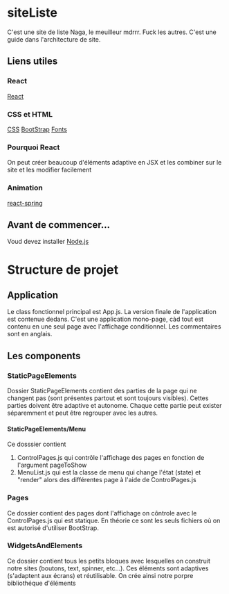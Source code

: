 # siteListe

C'est une site de liste Naga, le meuilleur mdrrr. Fuck les autres.
C'est une guide dans l'architecture de site.

## Liens utiles
### React
[React](https://reactjs.org/docs/hello-world.html)

### CSS et HTML
[CSS](https://www.w3schools.com/cssref/)
[BootStrap](https://getbootstrap.com/docs/4.5/layout/overview/)
[Fonts](https://www.1001fonts.com/free-fonts-for-commercial-use.html)

### Pourquoi React

On peut créer beaucoup d'éléments adaptive en JSX et les combiner sur le site et les modifier facilement

### Animation

[react-spring](https://blog.logrocket.com/animations-with-react-spring/#:~:text=%20Implementing%20animations%20in%20React%20with%20React%20Spring,best%20way%20to%20add%20React%20Spring...%20More%20)

## Avant de commencer...

Voud devez installer [Node.js](https://nodejs.org/en/)

# Structure de projet

## Application

Le class fonctionnel principal est App.js. La version finale de l'application est contenue dedans.
C'est une application mono-page, càd tout est contenu en une seul page avec l'affichage conditionnel.
Les commentaires sont en anglais.

## Les components

### StaticPageElements
Dossier StaticPageElements contient des parties de la page qui ne changent pas (sont présentes partout et sont toujours visibles). Cettes parties doivent être adaptive et autonome. Chaque cette partie peut exister séparemment et peut être regrouper avec les autres.

#### StaticPageElements/Menu
Ce dosssier contient
  1) ControlPages.js qui contrôle l'affichage des pages en fonction de l'argument pageToShow
  2) MenuList.js qui est la classe de menu qui change l'état (state) et "render" alors des différentes page
  à l'aide de ControlPages.js

### Pages

Ce dossier contient des pages dont l'affichage on côntrole avec le ControlPages.js qui est statique. En théorie ce sont les seuls fichiers où on est autorisé d'utiliser BootStrap.

### WidgetsAndElements

Ce dossier contient tous les petits bloques avec lesquelles on construit notre sites (boutons, text, spinner, etc...).
Ces éléments sont adaptives (s'adaptent aux écrans) et réutilisable. On crée ainsi notre porpre bibliothéque d'éléments
